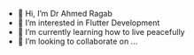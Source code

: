 - 👋 Hi, I’m Dr Ahmed Ragab
- 👀 I’m interested in Flutter Development
- 🌱 I’m currently learning how to live peacefully
- 💞️ I’m looking to collaborate on ...
